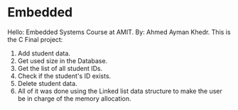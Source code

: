 # Embedded
Hello:
Embedded Systems Course at AMIT.
By:
Ahmed Ayman Khedr.
This is the C Final project:
1. Add student data.
2. Get used size in the Database.
3. Get the list of all student IDs.
4. Check if the student's ID exists.
5. Delete student data.
6. All of it was done using the Linked list data structure to make the user be in charge of the memory allocation.